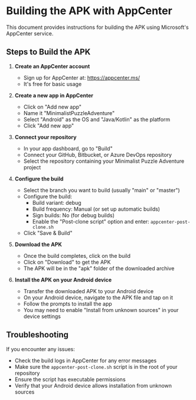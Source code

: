 # Building the APK with AppCenter

This document provides instructions for building the APK using Microsoft's AppCenter service.

## Steps to Build the APK

1. **Create an AppCenter account**
   - Sign up for AppCenter at: https://appcenter.ms/
   - It's free for basic usage

2. **Create a new app in AppCenter**
   - Click on "Add new app"
   - Name it "MinimalistPuzzleAdventure"
   - Select "Android" as the OS and "Java/Kotlin" as the platform
   - Click "Add new app"

3. **Connect your repository**
   - In your app dashboard, go to "Build"
   - Connect your GitHub, Bitbucket, or Azure DevOps repository
   - Select the repository containing your Minimalist Puzzle Adventure project

4. **Configure the build**
   - Select the branch you want to build (usually "main" or "master")
   - Configure the build:
     - Build variant: debug
     - Build frequency: Manual (or set up automatic builds)
     - Sign builds: No (for debug builds)
     - Enable the "Post-clone script" option and enter: `appcenter-post-clone.sh`
   - Click "Save & Build"

5. **Download the APK**
   - Once the build completes, click on the build
   - Click on "Download" to get the APK
   - The APK will be in the "apk" folder of the downloaded archive

6. **Install the APK on your Android device**
   - Transfer the downloaded APK to your Android device
   - On your Android device, navigate to the APK file and tap on it
   - Follow the prompts to install the app
   - You may need to enable "Install from unknown sources" in your device settings

## Troubleshooting

If you encounter any issues:
- Check the build logs in AppCenter for any error messages
- Make sure the `appcenter-post-clone.sh` script is in the root of your repository
- Ensure the script has executable permissions
- Verify that your Android device allows installation from unknown sources 